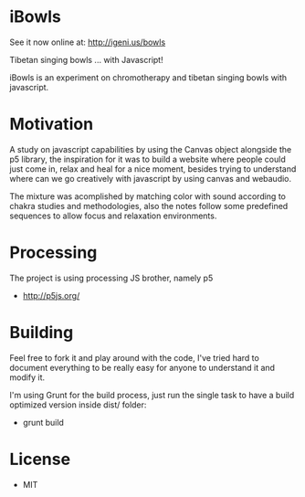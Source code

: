 # iBowls

See it now online at: http://igeni.us/bowls

Tibetan singing bowls ... with Javascript!

iBowls is an experiment on chromotherapy and tibetan singing bowls with javascript.

# Motivation
A study on javascript capabilities by using the Canvas object alongside the p5 library, 
the inspiration for it was to build a website where people could just come in, relax and heal for a nice moment, 
besides trying to understand where can we go creatively with javascript by using canvas and webaudio.

The mixture was acomplished by matching color with sound according to chakra studies and methodologies, 
also the notes follow some predefined sequences to allow focus and relaxation environments.

# Processing
The project is using processing JS brother, namely p5

 * http://p5js.org/

# Building
Feel free to fork it and play around with the code, I've tried hard to document everything to be really 
easy for anyone to understand it and modify it.

I'm using Grunt for the build process, just run the single task to have a build optimized version inside dist/ folder:

 * grunt build

# License
 * MIT

